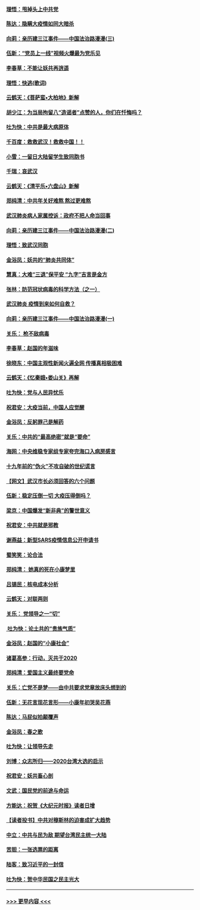 #### [理悟：甩掉头上中共党](../pages/nsc993/n11838826.md?t=02030133) 
#### [陈达：隐瞒大疫情如同大暗杀](../pages/nsc993/n11838771.md?t=02030133) 
#### [向莉：亲历建三江事件——中国法治路漫漫(三)](../pages/nsc993/n11831825.md?t=02030133) 
#### [伍新：“党员上一线”视频火爆最为党乐见](../pages/nsc993/n11838200.md?t=02030133) 
#### [李春草：不能让妖共再逍遥](../pages/nsc993/n11838102.md?t=02030133) 
#### [理悟：快逃(歌词)](../pages/nsc993/n11838083.md?t=02030133) 
#### [云鹤天：《菩萨蛮▪大柏地》新解](../pages/nsc993/n11838059.md?t=02030133) 
#### [胡少江：为当局拘留八“造谣者”点赞的人，你们在忏悔吗？](../pages/nsc993/n11836801.md?t=02030133) 
#### [吐为快：中共是最大病原体](../pages/nsc993/n11836748.md?t=02030133) 
#### [千百度：救救武汉！救救中国！！](../pages/nsc993/n11836145.md?t=02030133) 
#### [小雪：一留日大陆留学生致同胞书](../pages/nsc993/n11834624.md?t=02030133) 
#### [千瑞：哀武汉](../pages/nsc993/n11833647.md?t=02030133) 
#### [云鹤天：《清平乐▪六盘山》新解](../pages/nsc993/n11833611.md?t=02030133) 
#### [郑纯清：中共年关好难熬 熬过更难熬](../pages/nsc993/n11833489.md?t=02030133) 
#### [武汉肺炎病人家属控诉：政府不把人命当回事](../pages/nsc993/n11833205.md?t=02030133) 
#### [向莉：亲历建三江事件——中国法治路漫漫(二)](../pages/nsc993/n11829102.md?t=02030133) 
#### [理悟：致武汉同胞](../pages/nsc993/n11831522.md?t=02030133) 
#### [金浴凤：妖共的“肺炎共同体”](../pages/nsc993/n11829448.md?t=02030133) 
#### [慧真：大难“三退”保平安 “九字”吉言是金方](../pages/nsc993/n11829501.md?t=02030133) 
#### [张林：防范冠状病毒的科学方法（之一）](../pages/nsc993/n11828618.md?t=02030133) 
#### [武汉肺炎 疫情到来如何自救？](../pages/nsc993/n11827632.md?t=02030133) 
#### [向莉：亲历建三江事件——中国法治路漫漫(一)](../pages/nsc993/n11827190.md?t=02030133) 
#### [关乐： 枪不敌病毒](../pages/nsc993/n11826746.md?t=02030133) 
#### [李春草：赵国的年滋味](../pages/nsc993/n11826321.md?t=02030133) 
#### [徐晓东：中国主观性新闻火遍全网 传播真相极困难](../pages/nsc993/n11826508.md?t=02030133) 
#### [云鹤天：《忆秦娥▪娄山关》再解](../pages/nsc993/n11824682.md?t=02030133) 
#### [吐为快：党与人民异忧乐](../pages/nsc993/n11824660.md?t=02030133) 
#### [祝君安：大疫当前，中国人应觉醒](../pages/nsc993/n11821946.md?t=02030133) 
#### [金浴凤：反躬罪己是解药](../pages/nsc993/n11820280.md?t=02030133) 
#### [关乐：中共的“最高绝密”就是“要命”](../pages/nsc993/n11816946.md?t=02030133) 
#### [海网：中央维稳专家组专家夸完海口入病房感言](../pages/nsc993/n11815138.md?t=02030133) 
#### [十九年前的“伪火”不攻自破的世纪谎言](../pages/nsc993/n11813238.md?t=02030133) 
#### [【网文】武汉市长必须回答的六个问题](../pages/nsc993/n11813848.md?t=02030133) 
#### [伍新：稳定压倒一切 大疫压得倒吗？](../pages/nsc993/n11812634.md?t=02030133) 
#### [梁京：中国爆发“新非典”的警世意义](../pages/nsc993/n11812554.md?t=02030133) 
#### [祝君安：中共就是邪教](../pages/nsc993/n11812431.md?t=02030133) 
#### [谢燕益：新型SARS疫情信息公开申请书](../pages/nsc993/n11808840.md?t=02030133) 
#### [蜀笑笑：论合法](../pages/nsc993/n11808064.md?t=02030133) 
#### [郑纯清： 她真的死在小康梦里](../pages/nsc993/n11806623.md?t=02030133) 
#### [吕锡民：核电成本分析](../pages/nsc993/n11806284.md?t=02030133) 
#### [云鹤天：对联两则](../pages/nsc993/n11805957.md?t=02030133) 
#### [关乐： 党领导之一“切”](../pages/nsc993/n11804505.md?t=02030133) 
#### [ 吐为快：论土共的“贵族气质”](../pages/nsc993/n11804490.md?t=02030133) 
#### [金浴凤：赵国的“小康社会”](../pages/nsc993/n11804452.md?t=02030133) 
#### [诸葛高参：行动，灭共于2020](../pages/nsc993/n11804120.md?t=02030133) 
#### [郑纯清：爱国主义最终要党命](../pages/nsc993/n11802197.md?t=02030133) 
#### [关乐：亡党不是梦——由中共要求党章放床头想到的](../pages/nsc993/n11802156.md?t=02030133) 
#### [伍新：无花言现花言形——小康年初哭吴花燕](../pages/nsc993/n11800044.md?t=02030133) 
#### [陈达：马屁似拍颠覆声](../pages/nsc993/n11800010.md?t=02030133) 
#### [金浴凤：春之歌](../pages/nsc993/n11797687.md?t=02030133) 
#### [吐为快：让领导先走](../pages/nsc993/n11797512.md?t=02030133) 
#### [刘博：众志所归——2020台湾大选的启示](../pages/nsc993/n11796878.md?t=02030133) 
#### [祝君安：妖共畜心剖](../pages/nsc993/n11794273.md?t=02030133) 
#### [文武：国民党的前途与命运](../pages/nsc993/n11794198.md?t=02030133) 
#### [方能达：祝贺《大纪元时报》读者日增](../pages/nsc993/n11793807.md?t=02030133) 
#### [【读者投书】中共对穆斯林的迫害成扩大趋势](../pages/nsc993/n11791371.md?t=02030133) 
#### [中立：中共与民为敌 期望台湾民主统一大陆](../pages/nsc993/n11790392.md?t=02030133) 
#### [苦胆：一张选票的距离](../pages/nsc993/n11788914.md?t=02030133) 
#### [陆客：致习近平的一封信](../pages/nsc993/n11788867.md?t=02030133) 
#### [吐为快：贺中华民国之民主光大](../pages/nsc993/n11788618.md?t=02030133) 

----
#### [ >>> 更早内容 <<< ](../indexes/nsc993-earlier.md)
